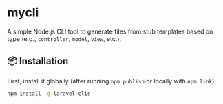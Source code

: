 # mycli

A simple Node.js CLI tool to generate files from stub templates based on type (e.g., `controller`, `model`, `view`, etc.).

## 📦 Installation

First, install it globally (after running `npm publish` or locally with `npm link`):

```bash
npm install -g laravel-clis
